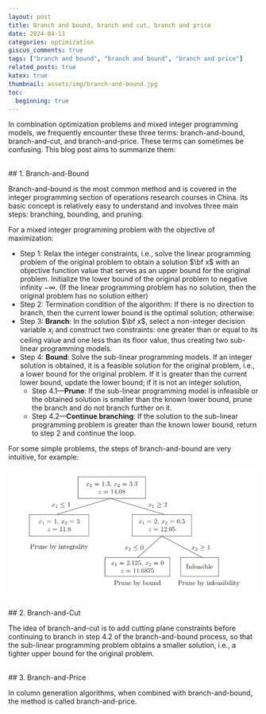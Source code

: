 ```yaml
---
layout: post
title: Branch and bound, branch and cut, branch and price
date: 2024-04-11
categories: optimization
giscus_comments: true
tags: ["branch and bound", "branch and bound", "branch and price"]
related_posts: true
katex: true
thumbnail: assets/img/branch-and-bound.jpg
toc:
  beginning: true
---
```


In combination optimization problems and mixed integer programming models, we frequently encounter these three terms: branch-and-bound, branch-and-cut, and branch-and-price. These terms can sometimes be confusing. This blog post aims to summarize them:

<br>
## 1. Branch-and-Bound

Branch-and-bound is the most common method and is covered in the integer programming section of operations research courses in China. Its basic concept is relatively easy to understand and involves three main steps: branching, bounding, and pruning.

For a mixed integer programming problem with the objective of maximization:

- Step 1: Relax the integer constraints, i.e., solve the linear programming problem of the original problem to obtain a solution $\bf x$ with an objective function value that serves as an upper bound for the original problem. Initialize the lower bound of the original problem to negative infinity $-\infty$. (If the linear programming problem has no solution, then the original problem has no solution either)
- Step 2: Termination condition of the algorithm: If there is no direction to branch, then the current lower bound is the optimal solution; otherwise:
- Step 3: **Branch**: In the solution $\bf x$, select a non-integer decision variable $x_i$ and construct two constraints: one greater than or equal to its ceiling value and one less than its floor value, thus creating two sub-linear programming models.
- Step 4: **Bound**: Solve the sub-linear programming models. If an integer solution is obtained, it is a feasible solution for the original problem, i.e., a lower bound for the original problem. If it is greater than the current lower bound, update the lower bound; if it is not an integer solution,
  - Step 4.1—**Prune**: If the sub-linear programming model is infeasible or the obtained solution is smaller than the known lower bound, prune the branch and do not branch further on it.
  - Step 4.2—**Continue branching**: If the solution to the sub-linear programming problem is greater than the known lower bound, return to step 2 and continue the loop.

For some simple problems, the steps of branch-and-bound are very intuitive, for example:

![](/assets/img/branch-and-bound.jpg)

<br>
## 2. Branch-and-Cut

The idea of branch-and-cut is to add cutting plane constraints before continuing to branch in step 4.2 of the branch-and-bound process, so that the sub-linear programming problem obtains a smaller solution, i.e., a tighter upper bound for the original problem.

<br>
## 3. Branch-and-Price

In column generation algorithms, when combined with branch-and-bound, the method is called branch-and-price.
